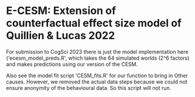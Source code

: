 # E-CESM: Extension of counterfactual effect size model of Quillien & Lucas 2022

For submission to CogSci 2023 there is just the model implementation here ('ecesm_model_preds.R', which takes the 64 simulated worlds (2^6 factors) and makes predictions using our version of the CESM.

Also see the model fit script 'CESM_fits.R' for our function to bring in Other causes. However, we removed the actual data steps because we could not ensure anonymity of the behavioural data. So this script will not run.
